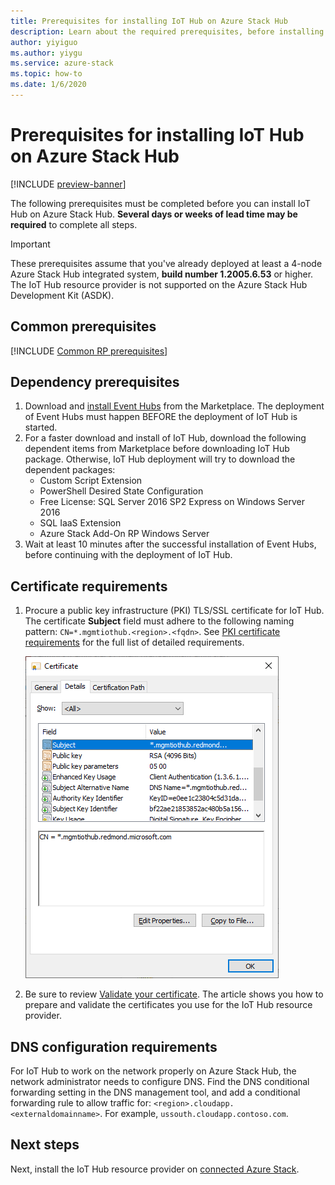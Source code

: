 ```yaml
---
title: Prerequisites for installing IoT Hub on Azure Stack Hub
description: Learn about the required prerequisites, before installing IoT Hub resource provider on Azure Stack Hub.
author: yiyiguo
ms.author: yiygu
ms.service: azure-stack
ms.topic: how-to
ms.date: 1/6/2020 
---
```

# Prerequisites for installing IoT Hub on Azure Stack Hub

[!INCLUDE [preview-banner](../includes/iot-hub-preview.md)]

The following prerequisites must be completed before you can install IoT Hub on Azure Stack Hub. **Several days or weeks of lead time may be required** to complete all steps.

> [!IMPORTANT]
> These prerequisites assume that you've already deployed at least a 4-node Azure Stack Hub integrated system, **build number 1.2005.6.53** or higher. The IoT Hub resource provider is not supported on the Azure Stack Hub Development Kit (ASDK).

## Common prerequisites

[!INCLUDE [Common RP prerequisites](../includes/resource-provider-prerequisites.md)]

## Dependency prerequisites

1. Download and [install Event Hubs](event-hubs-rp-install.md) from the Marketplace. The deployment of Event Hubs must happen BEFORE the deployment of IoT Hub is started.
2. For a faster download and install of IoT Hub, download the following dependent items from Marketplace before downloading IoT Hub package. Otherwise, IoT Hub deployment will try to download the dependent packages:
    * Custom Script Extension
    * PowerShell Desired State Configuration
    * Free License: SQL Server 2016 SP2 Express on Windows Server 2016
    * SQL IaaS Extension
    * Azure Stack Add-On RP Windows Server
3. Wait at least 10 minutes after the successful installation of Event Hubs, before continuing with the deployment of IoT Hub.

## Certificate requirements

1. Procure a public key infrastructure (PKI) TLS/SSL certificate for IoT Hub. The certificate **Subject** field must adhere to the following naming pattern: `CN=*.mgmtiothub.<region>.<fqdn>`. See [PKI certificate requirements](azure-stack-pki-certs.md) for the full list of detailed requirements.

   ![iot hub certificate example](media\iot-hub-rp-prerequisites\certificate.png)

2. Be sure to review [Validate your certificate](azure-stack-validate-pki-certs.md). The article shows you how to prepare and validate the certificates you use for the IoT Hub resource provider. 

## DNS configuration requirements
 
For IoT Hub to work on the network properly on Azure Stack Hub, the network administrator needs to configure DNS. Find the DNS conditional forwarding setting in the DNS management tool, and add a conditional forwarding rule to allow traffic for: `<region>.cloudapp.<externaldomainname>`. For example, `ussouth.cloudapp.contoso.com`.

## Next steps

Next, install the IoT Hub resource provider on [connected Azure Stack](iot-hub-rp-install.md).
